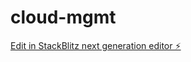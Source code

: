 # cloud-mgmt

[Edit in StackBlitz next generation editor ⚡️](https://stackblitz.com/~/github.com/santosjc1/cloud-mgmt)